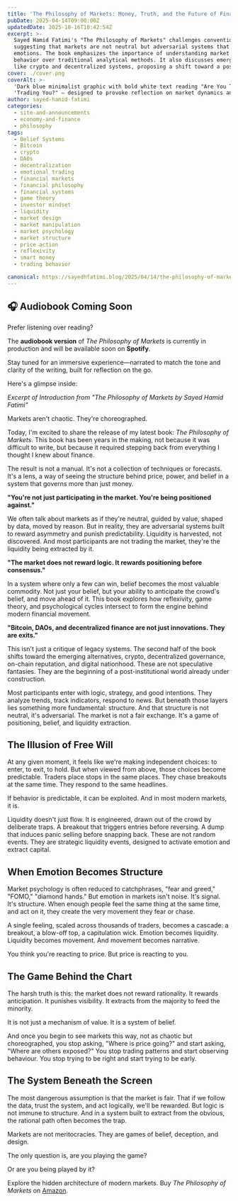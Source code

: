 ```yaml
---
title: 'The Philosophy of Markets: Money, Truth, and the Future of Finance'
pubDate: 2025-04-14T09:00:00Z
updatedDate: 2025-10-16T10:42:54Z
excerpt: >-
  Sayed Hamid Fatimi's "The Philosophy of Markets" challenges conventional views on trading,
  suggesting that markets are not neutral but adversarial systems that exploit predictability and
  emotions. The book emphasizes the importance of understanding market structure, belief, and
  behavior over traditional analytical methods. It also discusses emerging financial alternatives
  like crypto and decentralized systems, proposing a shift toward a post-institutional world.
cover: ./cover.png
coverAlt: >-
  'Dark blue minimalist graphic with bold white text reading "Are You Trading, Or Is The Market'
  'Trading You?" — designed to provoke reflection on market dynamics and psychological influence.'
author: sayed-hamid-fatimi
categories:
  - site-and-announcements
  - economy-and-finance
  - philosophy
tags:
  - Belief Systems
  - Bitcoin
  - crypto
  - DAOs
  - decentralization
  - emotional trading
  - financial markets
  - financial philosophy
  - financial systems
  - game theory
  - investor mindset
  - liquidity
  - market design
  - market manipulation
  - market psychology
  - market structure
  - price action
  - reflexivity
  - smart money
  - trading behavior

canonical: https://sayedhfatimi.blog/2025/04/14/the-philosophy-of-markets-money-truth-and-the-future-of-finance/
---
```


## 🎧 Audiobook Coming Soon

Prefer listening over reading?

The **audiobook version** of *The Philosophy of Markets* is currently in production and will be available soon on **Spotify**.

Stay tuned for an immersive experience—narrated to match the tone and clarity of the writing, built for reflection on the go.

Here's a glimpse inside:

*Excerpt of Introduction from "The Philosophy of Markets by Sayed Hamid Fatimi"*

Markets aren't chaotic. They're choreographed.

Today, I'm excited to share the release of my latest book: *The Philosophy of Markets*. This book has been years in the making, not because it was difficult to write, but because it required stepping back from everything I thought I knew about finance.

The result is not a manual. It's not a collection of techniques or forecasts. It's a lens, a way of seeing the structure behind price, power, and belief in a system that governs more than just money.

**"You're not just participating in the market. You're being positioned against."**

We often talk about markets as if they're neutral, guided by value, shaped by data, moved by reason. But in reality, they are adversarial systems built to reward asymmetry and punish predictability. Liquidity is harvested, not discovered. And most participants are not trading the market, they're the liquidity being extracted by it.

**"The market does not reward logic. It rewards positioning before consensus."**

In a system where only a few can win, belief becomes the most valuable commodity. Not just your belief, but your ability to anticipate the crowd's belief, and move ahead of it. This book explores how reflexivity, game theory, and psychological cycles intersect to form the engine behind modern financial movement.

**"Bitcoin, DAOs, and decentralized finance are not just innovations. They are exits."**

This isn't just a critique of legacy systems. The second half of the book shifts toward the emerging alternatives, crypto, decentralized governance, on-chain reputation, and digital nationhood. These are not speculative fantasies. They are the beginning of a post-institutional world already under construction.

Most participants enter with logic, strategy, and good intentions. They analyze trends, track indicators, respond to news. But beneath those layers lies something more fundamental: structure. And that structure is not neutral, it's adversarial. The market is not a fair exchange. It's a game of positioning, belief, and liquidity extraction.

## The Illusion of Free Will

At any given moment, it feels like we're making independent choices: to enter, to exit, to hold. But when viewed from above, those choices become predictable. Traders place stops in the same places. They chase breakouts at the same time. They respond to the same headlines.

If behavior is predictable, it can be exploited. And in most modern markets, it is.

Liquidity doesn't just flow. It is engineered, drawn out of the crowd by deliberate traps. A breakout that triggers entries before reversing. A dump that induces panic selling before snapping back. These are not random events. They are strategic liquidity events, designed to activate emotion and extract capital.

## When Emotion Becomes Structure

Market psychology is often reduced to catchphrases, "fear and greed," "FOMO," "diamond hands." But emotion in markets isn't noise. It's signal. It's structure. When enough people feel the same thing at the same time, and act on it, they create the very movement they fear or chase.

A single feeling, scaled across thousands of traders, becomes a cascade: a breakout, a blow-off top, a capitulation wick. Emotion becomes liquidity. Liquidity becomes movement. And movement becomes narrative.

You think you're reacting to price. But price is reacting to you.

## The Game Behind the Chart

The harsh truth is this: the market does not reward rationality. It rewards anticipation. It punishes visibility. It extracts from the majority to feed the minority.

It is not just a mechanism of value. It is a system of belief.

And once you begin to see markets this way, not as chaotic but choreographed, you stop asking, "Where is price going?" and start asking, "Where are others exposed?" You stop trading patterns and start observing behaviour. You stop trying to be right and start trying to be early.

## The System Beneath the Screen

The most dangerous assumption is that the market is fair. That if we follow the data, trust the system, and act logically, we'll be rewarded. But logic is not immune to structure. And in a system built to extract from the obvious, the rational path often becomes the trap.

Markets are not meritocracies. They are games of belief, deception, and design.

The only question is, are you playing the game?

Or are you being played by it?

Explore the hidden architecture of modern markets. Buy *The Philosophy of Markets* on [Amazon](https://www.amazon.co.uk/dp/B0F4NTPSDT).
